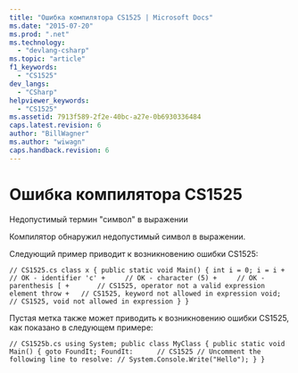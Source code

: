 ```yaml
---
title: "Ошибка компилятора CS1525 | Microsoft Docs"
ms.date: "2015-07-20"
ms.prod: ".net"
ms.technology: 
  - "devlang-csharp"
ms.topic: "article"
f1_keywords: 
  - "CS1525"
dev_langs: 
  - "CSharp"
helpviewer_keywords: 
  - "CS1525"
ms.assetid: 7913f589-2f2e-40bc-a27e-0b6930336484
caps.latest.revision: 6
author: "BillWagner"
ms.author: "wiwagn"
caps.handback.revision: 6
---
```

# Ошибка компилятора CS1525
Недопустимый термин "символ" в выражении  
  
 Компилятор обнаружил недопустимый символ в выражении.  
  
 Следующий пример приводит к возникновению ошибки CS1525:  
  
```  
// CS1525.cs class x { public static void Main() { int i = 0; i = i +   // OK - identifier 'c' +     // OK - character (5) +     // OK - parenthesis [ +       // CS1525, operator not a valid expression element throw +   // CS1525, keyword not allowed in expression void;     // CS1525, void not allowed in expression } }  
```  
  
 Пустая метка также может приводить к возникновению ошибки CS1525, как показано в следующем примере:  
  
```  
// CS1525b.cs using System; public class MyClass { public static void Main() { goto FoundIt; FoundIt:      // CS1525 // Uncomment the following line to resolve: // System.Console.Write("Hello"); } }  
```